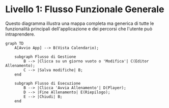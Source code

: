 # Livello 1: Flusso Funzionale Generale

Questo diagramma illustra una mappa completa ma generica di tutte le funzionalità principali dell'applicazione e dei percorsi che l'utente può intraprendere.

```mermaid
graph TD
    A[Avvio App] --> B(Vista Calendario);

    subgraph Flusso di Gestione
        B --> |Clicca su un giorno vuoto o 'Modifica'| C(Editor Allenamento);
        C --> |Salva modifiche| B;
    end

    subgraph Flusso di Esecuzione
        B --> |Clicca 'Avvia Allenamento'| D(Player);
        D --> |Fine Allenamento| E(Riepilogo);
        E --> |Chiudi| B;
    end
```